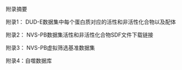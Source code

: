 附录摘要

附录1： DUD-E数据集中每个蛋白质对应的活性和非活性化合物以及配体

附录2： NVS-PB数据集活性和非活性化合物SDF文件下载链接

附录3： NVS-PB虚拟筛选基准数据集

附录4：自噬数据库
